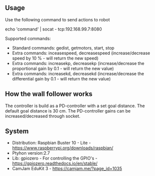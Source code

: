 Usage
-

Use the following command to send actions to robot

echo 'command' | socat - tcp:192.168.99.7:8080

Supported commands:
- Standard commands: gedist, getmotors, start, stop 
- Extra commands: inceasespeed, decreasespeed (increase/decrease speed by 10 % - will return the new speed) 
- Extra commands: increasekp, decreasekp (increase/decrease the proportional gain by 0.1 - will return the new value) 
- Extra commands: increasekd, decreasekd (increase/decrease the differential gain by 0.1 - will return the new value)


How the wall follower works
-
The controller is build as a PD-controller with a set goal distance. The default goal distance is 30 cm. 
The PD-controller gains can be increased/decreased through socket.  


System
-
- Distribution: Raspbian Buster 10 - Lite - https://www.raspberrypi.org/downloads/raspbian/
- Ptyhon version:2.7 
- Lib: gpiozero - For controlling the GPIO's - https://gpiozero.readthedocs.io/en/stable/
- CamJam EduKit 3 - https://camjam.me/?page_id=1035
